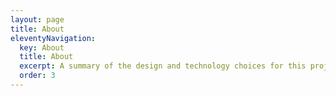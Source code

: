 ```yaml
---
layout: page
title: About
eleventyNavigation:
  key: About
  title: About
  excerpt: A summary of the design and technology choices for this project.
  order: 3
---
```


